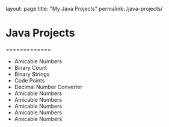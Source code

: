 layout: page
title: "My Java Projects"
permalink: /java-projects/
# Java Projects
=============

*   Amicable Numbers
*   Binary Count
*   Binary Strings
*   Code Points
*   Decimal Number Converter
*   Amicable Numbers
*   Amicable Numbers
*   Amicable Numbers
*   Amicable Numbers
*   Amicable Numbers
